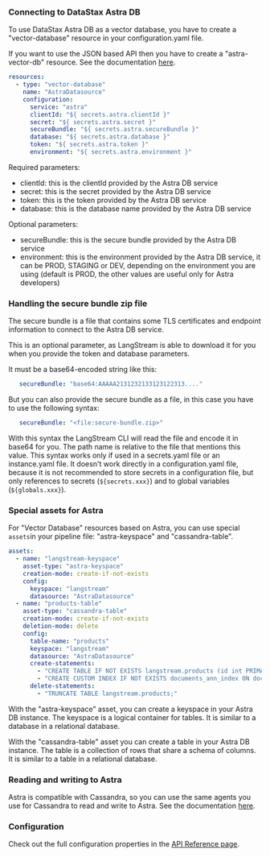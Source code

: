 ### Connecting to DataStax Astra DB

To use DataStax Astra DB as a vector database, you have to create a "vector-database" resource in your configuration.yaml file.

If you want to use the JSON based API then you have to create a "astra-vector-db" resource. See the documentation [here](./astra-vector-db.md).


```yaml
resources:
  - type: "vector-database"
    name: "AstraDatasource"
    configuration:
      service: "astra"
      clientId: "${ secrets.astra.clientId }"
      secret: "${ secrets.astra.secret }"
      secureBundle: "${ secrets.astra.secureBundle }"
      database: "${ secrets.astra.database }"
      token: "${ secrets.astra.token }"
      environment: "${ secrets.astra.environment }"
```

Required parameters:
- clientId: this is the clientId provided by the Astra DB service
- secret: this is the secret provided by the Astra DB service
- token: this is the token provided by the Astra DB service
- database: this is the database name provided by the Astra DB service

Optional parameters:
- secureBundle: this is the secure bundle provided by the Astra DB service
- environment: this is the environment provided by the Astra DB service, it can be PROD, STAGING or DEV, depending on the environment you are using (default is PROD, the other values are useful only for Astra developers)


### Handling the secure bundle zip file

The secure bundle is a file that contains some TLS certificates and endpoint information to connect to the Astra DB service.

This is an optional parameter, as LangStream is able to download it for you when you provide the token and database parameters.

It must be a base64-encoded string like this:

```yaml
   secureBundle: "base64:AAAAA2131232133123122313...."
```

But you can also provide the secure bundle as a file, in this case you have to use the following syntax:

```yaml
   secureBundle: "<file:secure-bundle.zip>"
```

With this syntax the LangStream CLI will read the file and encode it in base64 for you. The path name is relative to the file that mentions this value.
This syntax works only if used in a secrets.yaml file or an instance.yaml file. It doesn't work directly in a configuration.yaml file, because
it is not recommended to store secrets in a configuration file, but only references to secrets (`${secrets.xxx}`) and to global variables (`${globals.xxx}`).



### Special assets for Astra

For "Vector Database" resources based on Astra, you can use special `assets`in your pipeline file: "astra-keyspace" and "cassandra-table".

```yaml
assets:
  - name: "langstream-keyspace"
    asset-type: "astra-keyspace"
    creation-mode: create-if-not-exists    
    config:
      keyspace: "langstream"
      datasource: "AstraDatasource"
  - name: "products-table"
    asset-type: "cassandra-table"
    creation-mode: create-if-not-exists
    deletion-mode: delete
    config:
      table-name: "products"
      keyspace: "langstream"
      datasource: "AstraDatasource"
      create-statements:
        - "CREATE TABLE IF NOT EXISTS langstream.products (id int PRIMARY KEY,name TEXT,description TEXT, embeddings VECTOR<FLOAT,1536>);"
        - "CREATE CUSTOM INDEX IF NOT EXISTS documents_ann_index ON documents.documents(embeddings) USING 'StorageAttachedIndex';"
      delete-statements:
        - "TRUNCATE TABLE langstream.products;"
```

With the "astra-keyspace" asset, you can create a keyspace in your Astra DB instance. The keyspace is a logical container for tables. It is similar to a database in a relational database.

With the "cassandra-table" asset you can create a table in your Astra DB instance. The table is a collection of rows that share a schema of columns. It is similar to a table in a relational database.


### Reading and writing to Astra

Astra is compatible with Cassandra, so you can use the same agents you use for Cassandra to read and write to Astra. See the documentation [here](./cassandra.md).

### Configuration

Check out the full configuration properties in the [API Reference page](../../building-applications/api-reference/resources.md#datasource_astra).